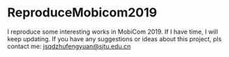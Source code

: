 # ReproduceMobicom2019
I reproduce some interesting works in MobiCom 2019. If I have time, I will keep updating. 
If you have any suggestions or ideas about this project, pls contact me: jsqdzhufengyuan@sjtu.edu.cn

